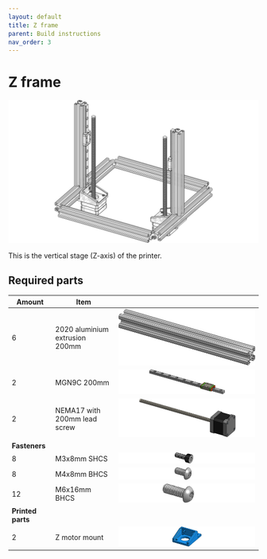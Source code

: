 ```yaml
---
layout: default
title: Z frame
parent: Build instructions
nav_order: 3
---
```


# Z frame

![Z frame](../asset/build/z-frame.png)

This is the vertical stage (Z-axis) of the printer.

## Required parts

| Amount | Item                           |      |
|--------|--------------------------------|------|
| 6      | 2020 aluminium extrusion 200mm | ![2020 200mm](../asset/extrusion/2020-200.png) |
| 2      | MGN9C 200mm | ![MGN9C 200mm](../asset/component/mgn9c-200.png) |
| 2      | NEMA17 with 200mm lead screw | ![NEMA17](../asset/component/nema17-45-200.png) |
| **Fasteners** |||
| 8      | M3x8mm SHCS | ![M3x8 SHCS](../asset/fastener/shcs-m3x8.png) |
| 8      | M4x8mm BHCS | ![M4x8 BHCS](../asset/fastener/bhcs-m4x8.png) |
| 12     | M6x16mm BHCS | ![M6x16 BHCS](../asset/fastener/bhcs-m6x16.png) |
| **Printed parts** |||
| 2      | Z motor mount | ![Z Motor mount](../asset/part/z-motor-mount.png) |
